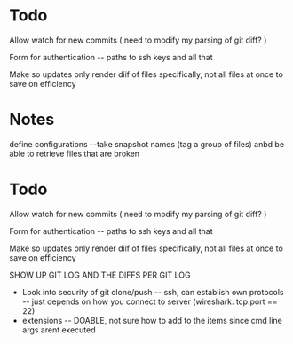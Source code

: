 # Todo
Allow watch for new commits ( need to modify my parsing of git diff? )

Form for authentication -- paths to ssh keys and all that 

Make so updates only render diif of files specifically, not all files at once to save on efficiency

# Notes

define configurations --take snapshot names (tag a group of files) anbd be able to retrieve files that are broken

# Todo
Allow watch for new commits ( need to modify my parsing of git diff? )

Form for authentication -- paths to ssh keys and all that 

Make so updates only render diif of files specifically, not all files at once to save on efficiency

SHOW UP GIT LOG AND THE DIFFS PER GIT LOG

* Look into security of git clone/push -- ssh, can establish own protocols -- just depends on how you connect to server (wireshark: tcp.port == 22)
* extensions -- DOABLE, not sure how to add to the items since cmd line args arent executed